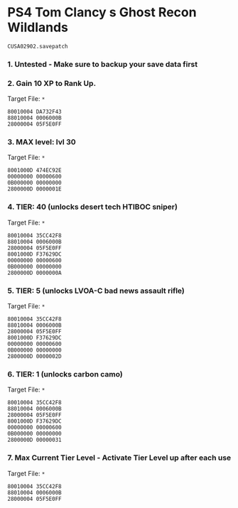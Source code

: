 # PS4 Tom Clancy   s Ghost Recon Wildlands

`CUSA02902.savepatch`

### 1. Untested - Make sure to backup your save data first
### 2. Gain 10 XP to Rank Up.

Target File: `*`

```
80010004 DA732F43
88010004 0006000B
28000004 05F5E0FF
```

### 3. MAX level: lvl 30

Target File: `*`

```
8001000D 474EC92E
00000000 00000600
0B000000 00000000
2800000D 0000001E
```

### 4. TIER: 40 (unlocks desert tech HTIBOC sniper)

Target File: `*`

```
80010004 35CC42F8
88010004 0006000B
28000004 05F5E0FF
8001000D F37629DC
00000000 00000600
0B000000 00000000
2800000D 0000000A
```

### 5. TIER: 5 (unlocks LVOA-C bad news assault rifle)

Target File: `*`

```
80010004 35CC42F8
88010004 0006000B
28000004 05F5E0FF
8001000D F37629DC
00000000 00000600
0B000000 00000000
2800000D 0000002D
```

### 6. TIER: 1 (unlocks carbon camo)

Target File: `*`

```
80010004 35CC42F8
88010004 0006000B
28000004 05F5E0FF
8001000D F37629DC
00000000 00000600
0B000000 00000000
2800000D 00000031
```

### 7. Max Current Tier Level - Activate Tier Level up after each use

Target File: `*`

```
80010004 35CC42F8
88010004 0006000B
28000004 05F5E0FF
```


